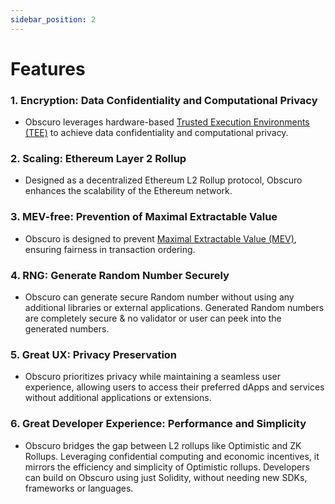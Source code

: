 ```yaml
---
sidebar_position: 2
---
```

# Features

### 1. **Encryption: Data Confidentiality and Computational Privacy**
- Obscuro leverages hardware-based [Trusted Execution Environments (TEE)](https://whitepaper.obscu.ro/obscuro-whitepaper/technical-background.html#trusted-execution-environment) to achieve data confidentiality and computational privacy.
  
### 2. **Scaling: Ethereum Layer 2 Rollup**
- Designed as a decentralized Ethereum L2 Rollup protocol, Obscuro enhances the scalability of the Ethereum network.

### 3. **MEV-free: Prevention of Maximal Extractable Value**
- Obscuro is designed to prevent [Maximal Extractable Value (MEV)](https://ethereum.org/en/developers/docs/mev/), ensuring fairness in transaction ordering.

### 4. **RNG: Generate Random Number Securely**
- Obscuro can generate secure Random number without using any additional libraries or external applications. Generated Random numbers are completely secure & no validator or user can peek into the generated numbers.

### 5. **Great UX: Privacy Preservation**
- Obscuro prioritizes privacy while maintaining a seamless user experience, allowing users to access their preferred dApps and services without additional applications or extensions.

### 6. **Great Developer Experience: Performance and Simplicity**
- Obscuro bridges the gap between L2 rollups like Optimistic and ZK Rollups. Leveraging confidential computing and economic incentives, it mirrors the efficiency and simplicity of Optimistic rollups. Developers can build on Obscuro using just Solidity, without needing new SDKs, frameworks or languages.
